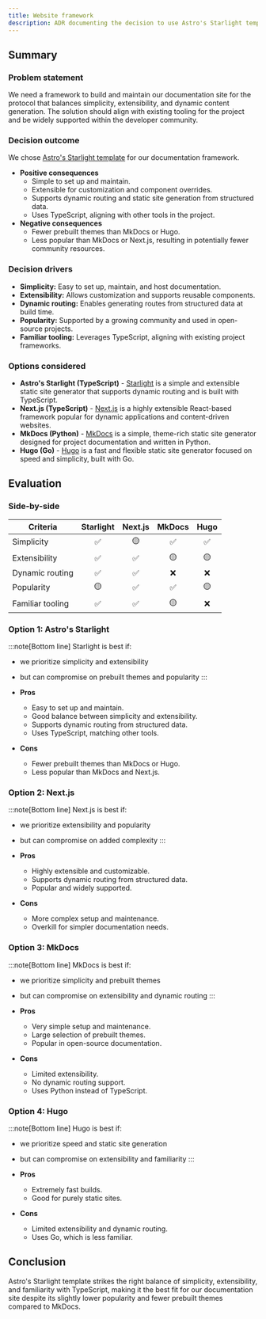 ```yaml
---
title: Website framework
description: ADR documenting the decision to use Astro's Starlight template for project documentation.
---
```


## Summary

### Problem statement

We need a framework to build and maintain our documentation site for the protocol that balances simplicity, extensibility, and dynamic content generation. The solution should align with existing tooling for the project and be widely supported within the developer community.

### Decision outcome

We chose [Astro's Starlight template](https://starlight.astro.build/) for our documentation framework.

- **Positive consequences**
  - Simple to set up and maintain.
  - Extensible for customization and component overrides.
  - Supports dynamic routing and static site generation from structured data.
  - Uses TypeScript, aligning with other tools in the project.
- **Negative consequences**
  - Fewer prebuilt themes than MkDocs or Hugo.
  - Less popular than MkDocs or Next.js, resulting in potentially fewer community resources.

### Decision drivers

- **Simplicity:** Easy to set up, maintain, and host documentation.
- **Extensibility:** Allows customization and supports reusable components.
- **Dynamic routing:** Enables generating routes from structured data at build time.
- **Popularity:** Supported by a growing community and used in open-source projects.
- **Familiar tooling:** Leverages TypeScript, aligning with existing project frameworks.

### Options considered

- **Astro's Starlight (TypeScript)** - [Starlight](https://docs.astro.build/) is a simple and extensible static site generator that supports dynamic routing and is built with TypeScript.
- **Next.js (TypeScript)** - [Next.js](https://nextjs.org/docs) is a highly extensible React-based framework popular for dynamic applications and content-driven websites.
- **MkDocs (Python)** - [MkDocs](https://www.mkdocs.org/) is a simple, theme-rich static site generator designed for project documentation and written in Python.
- **Hugo (Go)** - [Hugo](https://gohugo.io/documentation/) is a fast and flexible static site generator focused on speed and simplicity, built with Go.

## Evaluation

### Side-by-side

| Criteria         | Starlight | Next.js | MkDocs | Hugo |
| ---------------- | :-------: | :-----: | :----: | :--: |
| Simplicity       |    ✅     |   🟡    |   ✅   |  ✅  |
| Extensibility    |    ✅     |   ✅    |   🟡   |  🟡  |
| Dynamic routing  |    ✅     |   ✅    |   ❌   |  ❌  |
| Popularity       |    🟡     |   ✅    |   ✅   |  🟡  |
| Familiar tooling |    ✅     |   ✅    |   🟡   |  ❌  |

### Option 1: Astro's Starlight

:::note[Bottom line]
Starlight is best if:

- we prioritize simplicity and extensibility
- but can compromise on prebuilt themes and popularity
  :::

- **Pros**
  - Easy to set up and maintain.
  - Good balance between simplicity and extensibility.
  - Supports dynamic routing from structured data.
  - Uses TypeScript, matching other tools.
- **Cons**
  - Fewer prebuilt themes than MkDocs or Hugo.
  - Less popular than MkDocs and Next.js.

### Option 2: Next.js

:::note[Bottom line]
Next.js is best if:

- we prioritize extensibility and popularity
- but can compromise on added complexity
  :::

- **Pros**
  - Highly extensible and customizable.
  - Supports dynamic routing from structured data.
  - Popular and widely supported.
- **Cons**
  - More complex setup and maintenance.
  - Overkill for simpler documentation needs.

### Option 3: MkDocs

:::note[Bottom line]
MkDocs is best if:

- we prioritize simplicity and prebuilt themes
- but can compromise on extensibility and dynamic routing
  :::

- **Pros**
  - Very simple setup and maintenance.
  - Large selection of prebuilt themes.
  - Popular in open-source documentation.
- **Cons**
  - Limited extensibility.
  - No dynamic routing support.
  - Uses Python instead of TypeScript.

### Option 4: Hugo

:::note[Bottom line]
Hugo is best if:

- we prioritize speed and static site generation
- but can compromise on extensibility and familiarity
  :::

- **Pros**
  - Extremely fast builds.
  - Good for purely static sites.
- **Cons**
  - Limited extensibility and dynamic routing.
  - Uses Go, which is less familiar.

## Conclusion

Astro's Starlight template strikes the right balance of simplicity, extensibility, and familiarity with TypeScript, making it the best fit for our documentation site despite its slightly lower popularity and fewer prebuilt themes compared to MkDocs.
